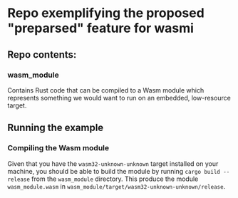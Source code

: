 # Repo exemplifying the proposed "preparsed" feature for wasmi

## Repo contents:

### wasm_module

Contains Rust code that can be compiled to a Wasm module which represents something we would want to run on an embedded, low-resource target.


## Running the example

### Compiling the Wasm module

Given that you have the `wasm32-unknown-unknown` target installed on your machine, you should be able to build the module by running `cargo build --release` from the `wasm_module` directory. This produce the module `wasm_module.wasm` in `wasm_module/target/wasm32-unknown-unknown/release`.